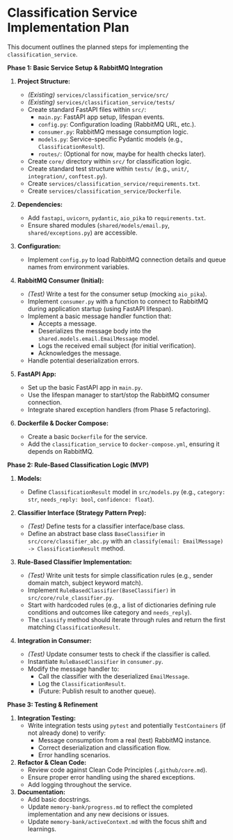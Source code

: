 # Classification Service Implementation Plan

This document outlines the planned steps for implementing the `classification_service`.

**Phase 1: Basic Service Setup & RabbitMQ Integration**

1.  **Project Structure:**
    *   *(Existing)* `services/classification_service/src/`
    *   *(Existing)* `services/classification_service/tests/`
    *   Create standard FastAPI files within `src/`:
        *   `main.py`: FastAPI app setup, lifespan events.
        *   `config.py`: Configuration loading (RabbitMQ URL, etc.).
        *   `consumer.py`: RabbitMQ message consumption logic.
        *   `models.py`: Service-specific Pydantic models (e.g., `ClassificationResult`).
        *   `routes/`: (Optional for now, maybe for health checks later).
    *   Create `core/` directory within `src/` for classification logic.
    *   Create standard test structure within `tests/` (e.g., `unit/`, `integration/`, `conftest.py`).
    *   Create `services/classification_service/requirements.txt`.
    *   Create `services/classification_service/Dockerfile`.

2.  **Dependencies:**
    *   Add `fastapi`, `uvicorn`, `pydantic`, `aio_pika` to `requirements.txt`.
    *   Ensure shared modules (`shared/models/email.py`, `shared/exceptions.py`) are accessible.

3.  **Configuration:**
    *   Implement `config.py` to load RabbitMQ connection details and queue names from environment variables.

4.  **RabbitMQ Consumer (Initial):**
    *   *(Test)* Write a test for the consumer setup (mocking `aio_pika`).
    *   Implement `consumer.py` with a function to connect to RabbitMQ during application startup (using FastAPI lifespan).
    *   Implement a basic message handler function that:
        *   Accepts a message.
        *   Deserializes the message body into the `shared.models.email.EmailMessage` model.
        *   Logs the received email subject (for initial verification).
        *   Acknowledges the message.
    *   Handle potential deserialization errors.

5.  **FastAPI App:**
    *   Set up the basic FastAPI app in `main.py`.
    *   Use the lifespan manager to start/stop the RabbitMQ consumer connection.
    *   Integrate shared exception handlers (from Phase 5 refactoring).

6.  **Dockerfile & Docker Compose:**
    *   Create a basic `Dockerfile` for the service.
    *   Add the `classification_service` to `docker-compose.yml`, ensuring it depends on RabbitMQ.

**Phase 2: Rule-Based Classification Logic (MVP)**

1.  **Models:**
    *   Define `ClassificationResult` model in `src/models.py` (e.g., `category: str`, `needs_reply: bool`, `confidence: float`).

2.  **Classifier Interface (Strategy Pattern Prep):**
    *   *(Test)* Define tests for a classifier interface/base class.
    *   Define an abstract base class `BaseClassifier` in `src/core/classifier_abc.py` with an `classify(email: EmailMessage) -> ClassificationResult` method.

3.  **Rule-Based Classifier Implementation:**
    *   *(Test)* Write unit tests for simple classification rules (e.g., sender domain match, subject keyword match).
    *   Implement `RuleBasedClassifier(BaseClassifier)` in `src/core/rule_classifier.py`.
    *   Start with hardcoded rules (e.g., a list of dictionaries defining rule conditions and outcomes like category and `needs_reply`).
    *   The `classify` method should iterate through rules and return the first matching `ClassificationResult`.

4.  **Integration in Consumer:**
    *   *(Test)* Update consumer tests to check if the classifier is called.
    *   Instantiate `RuleBasedClassifier` in `consumer.py`.
    *   Modify the message handler to:
        *   Call the classifier with the deserialized `EmailMessage`.
        *   Log the `ClassificationResult`.
        *   (Future: Publish result to another queue).

**Phase 3: Testing & Refinement**

1.  **Integration Testing:**
    *   Write integration tests using `pytest` and potentially `TestContainers` (if not already done) to verify:
        *   Message consumption from a real (test) RabbitMQ instance.
        *   Correct deserialization and classification flow.
        *   Error handling scenarios.
2.  **Refactor & Clean Code:**
    *   Review code against Clean Code Principles (`.github/core.md`).
    *   Ensure proper error handling using the shared exceptions.
    *   Add logging throughout the service.
3.  **Documentation:**
    *   Add basic docstrings.
    *   Update `memory-bank/progress.md` to reflect the completed implementation and any new decisions or issues.
    *   Update `memory-bank/activeContext.md` with the focus shift and learnings.
